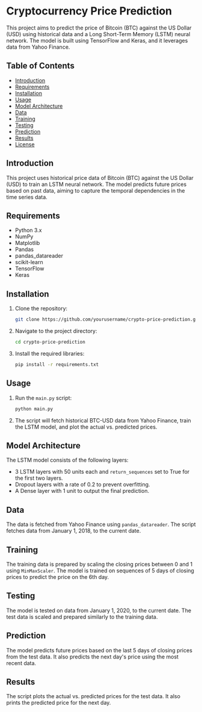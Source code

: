 # Cryptocurrency Price Prediction

This project aims to predict the price of Bitcoin (BTC) against the US Dollar (USD) using historical data and a Long Short-Term Memory (LSTM) neural network. The model is built using TensorFlow and Keras, and it leverages data from Yahoo Finance.

## Table of Contents

- [Introduction](#introduction)
- [Requirements](#requirements)
- [Installation](#installation)
- [Usage](#usage)
- [Model Architecture](#model-architecture)
- [Data](#data)
- [Training](#training)
- [Testing](#testing)
- [Prediction](#prediction)
- [Results](#results)
- [License](#license)

## Introduction

This project uses historical price data of Bitcoin (BTC) against the US Dollar (USD) to train an LSTM neural network. The model predicts future prices based on past data, aiming to capture the temporal dependencies in the time series data.

## Requirements

- Python 3.x
- NumPy
- Matplotlib
- Pandas
- pandas_datareader
- scikit-learn
- TensorFlow
- Keras

## Installation

1. Clone the repository:
    ```bash
    git clone https://github.com/yourusername/crypto-price-prediction.git
    ```
2. Navigate to the project directory:
    ```bash
    cd crypto-price-prediction
    ```
3. Install the required libraries:
    ```bash
    pip install -r requirements.txt
    ```

## Usage

1. Run the `main.py` script:
    ```bash
    python main.py
    ```
2. The script will fetch historical BTC-USD data from Yahoo Finance, train the LSTM model, and plot the actual vs. predicted prices.

## Model Architecture

The LSTM model consists of the following layers:

- 3 LSTM layers with 50 units each and `return_sequences` set to True for the first two layers.
- Dropout layers with a rate of 0.2 to prevent overfitting.
- A Dense layer with 1 unit to output the final prediction.

## Data

The data is fetched from Yahoo Finance using `pandas_datareader`. The script fetches data from January 1, 2018, to the current date.

## Training

The training data is prepared by scaling the closing prices between 0 and 1 using `MinMaxScaler`. The model is trained on sequences of 5 days of closing prices to predict the price on the 6th day.

## Testing

The model is tested on data from January 1, 2020, to the current date. The test data is scaled and prepared similarly to the training data.

## Prediction

The model predicts future prices based on the last 5 days of closing prices from the test data. It also predicts the next day's price using the most recent data.

## Results

The script plots the actual vs. predicted prices for the test data. It also prints the predicted price for the next day.

